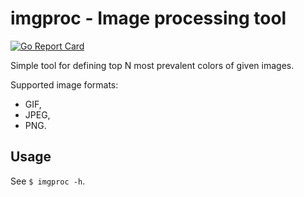 # imgproc - Image processing tool

[![Go Report Card](https://goreportcard.com/badge/github.com/anatolym/imgproc)](https://goreportcard.com/report/github.com/anatolym/imgproc)

Simple tool for defining top N most prevalent colors of given images.

Supported image formats:
* GIF,
* JPEG,
* PNG.

## Usage

See `$ imgproc -h`.